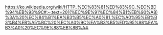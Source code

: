 https://ko.wikipedia.org/wiki/HTTP_%EC%83%81%ED%83%9C_%EC%BD%94%EB%93%9C#:~:text=201(%EC%9E%91%EC%84%B1%EB%90%A8)%3A%20%EC%84%B1%EA%B3%B5%EC%A0%81,%EC%A0%95%EB%B3%B4%EB%A5%BC%20%EC%A0%9C%EA%B3%B5%ED%95%98%EA%B3%A0%20%EC%9E%88%EB%8B%A4.
